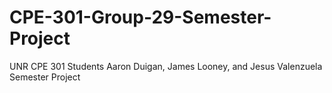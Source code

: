 # CPE-301-Group-29-Semester-Project
UNR CPE 301 Students Aaron Duigan, James Looney, and Jesus Valenzuela Semester Project

